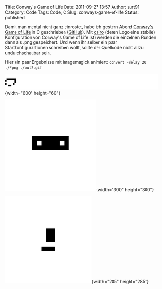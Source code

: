 Title: Conway's Game of Life
Date: 2011-09-27 13:57
Author: surt91
Category: Code
Tags: Code, C
Slug: conways-game-of-life
Status: published

Damit man mental nicht ganz einrostet, habe ich gestern Abend [Conway's
Game of Life](http://de.wikipedia.org/wiki/Conways_Spiel_des_Lebens) in
C geschrieben ([GitHub](https://github.com/surt91/conway)). Mit
[cairo](http://cairographics.org/) (deren Logo eine stabile)
Konfiguration von Conway's Game of Life ist) werden die einzelnen Runden dann als .png
gespeichert. Und wenn ihr selber ein paar Startkonfigurartionen
schreiben wollt, sollte der Quellcode nicht allzu undurchschaubar sein.

Hier ein paar Ergebnisse mit imagemagick animiert:
`convert -delay 20 ./*png ./out2.gif`

![HWSS](img/conway1.gif){width="600" height="60"}

![Pulsator](img/conway2.gif){width="300" height="300"}

![Oktagon](img/conway3.gif){width="285" height="285"}


